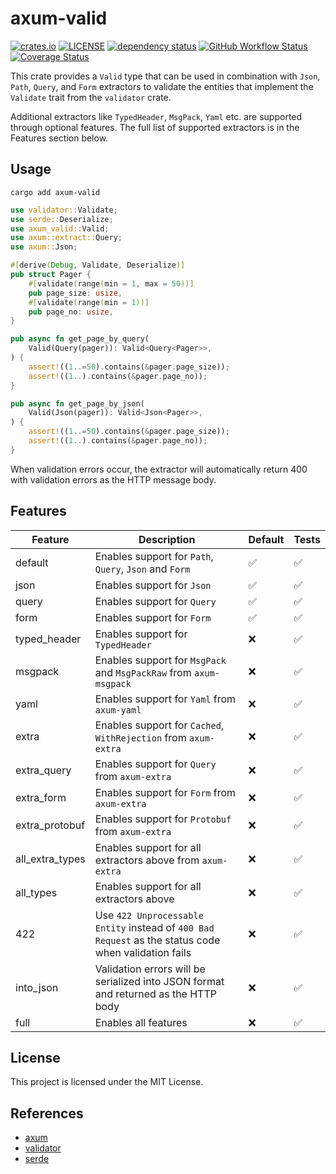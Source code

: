 # axum-valid

[![crates.io](https://img.shields.io/crates/v/axum-valid)](https://crates.io/crates/axum-valid)
[![LICENSE](https://img.shields.io/badge/license-MIT-blue)](https://github.com/gengteng/axum-valid/blob/main/LICENSE)
[![dependency status](https://deps.rs/repo/github/gengteng/axum-valid/status.svg)](https://deps.rs/repo/github/gengteng/axum-valid)
[![GitHub Workflow Status](https://img.shields.io/github/actions/workflow/status/gengteng/axum-valid/.github/workflows/main.yml?branch=main)](https://github.com/gengteng/axum-valid/actions/workflows/ci.yml)
[![Coverage Status](https://coveralls.io/repos/github/gengteng/axum-valid/badge.svg?branch=main)](https://coveralls.io/github/gengteng/axum-valid?branch=main)

This crate provides a `Valid` type that can be used in combination with `Json`, `Path`, `Query`, and `Form` extractors to validate the entities that implement the `Validate` trait from the `validator` crate.

Additional extractors like `TypedHeader`, `MsgPack`, `Yaml` etc. are supported through optional features. The full list of supported extractors is in the Features section below.

## Usage

```shell
cargo add axum-valid
```

```rust
use validator::Validate;
use serde::Deserialize;
use axum_valid::Valid;
use axum::extract::Query;
use axum::Json;

#[derive(Debug, Validate, Deserialize)]
pub struct Pager {
    #[validate(range(min = 1, max = 50))]
    pub page_size: usize,
    #[validate(range(min = 1))]
    pub page_no: usize,
}

pub async fn get_page_by_query(
    Valid(Query(pager)): Valid<Query<Pager>>,
) {
    assert!((1..=50).contains(&pager.page_size));
    assert!((1..).contains(&pager.page_no));
}

pub async fn get_page_by_json(
    Valid(Json(pager)): Valid<Json<Pager>>,
) {
    assert!((1..=50).contains(&pager.page_size));
    assert!((1..).contains(&pager.page_no));
}
```

When validation errors occur, the extractor will automatically return 400 with validation errors as the HTTP message body.

## Features

| Feature         | Description                                                                                          | Default | Tests |
|-----------------|------------------------------------------------------------------------------------------------------|---------|-------|
| default         | Enables support for `Path`, `Query`, `Json` and `Form`                                               | ✅       | ✅     |
| json            | Enables support for `Json`                                                                           | ✅       | ✅     |
| query           | Enables support for `Query`                                                                          | ✅       | ✅     |
| form            | Enables support for `Form`                                                                           | ✅       | ✅     |
| typed_header    | Enables support for `TypedHeader`                                                                    | ❌       | ✅     |
| msgpack         | Enables support for `MsgPack` and `MsgPackRaw` from `axum-msgpack`                                   | ❌       | ✅     |
| yaml            | Enables support for `Yaml` from `axum-yaml`                                                          | ❌       | ✅     |
| extra           | Enables support for `Cached`, `WithRejection` from `axum-extra`                                      | ❌       | ✅     |
| extra_query     | Enables support for `Query` from `axum-extra`                                                        | ❌       | ✅     |
| extra_form      | Enables support for `Form` from `axum-extra`                                                         | ❌       | ✅     |
| extra_protobuf  | Enables support for `Protobuf` from `axum-extra`                                                     | ❌       | ✅     |
| all_extra_types | Enables support for all extractors above from `axum-extra`                                           | ❌       | ✅     |
| all_types       | Enables support for all extractors above                                                             | ❌       | ✅     |
| 422             | Use `422 Unprocessable Entity` instead of `400 Bad Request` as the status code when validation fails | ❌       | ✅     |
| into_json       | Validation errors will be serialized into JSON format and returned as the HTTP body                  | ❌       | ✅     |
| full            | Enables all features                                                                                 | ❌       | ✅     |

## License

This project is licensed under the MIT License.

## References

* [axum](https://crates.io/crates/axum)
* [validator](https://crates.io/crates/validator)
* [serde](https://crates.io/crates/serde)
